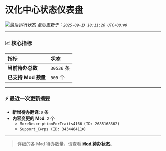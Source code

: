 # 汉化中心状态仪表盘

![最后运行状态](https://img.shields.io/badge/Last%20Run-Success-green)
*最后更新于：`2025-09-13 18:11:26 UTC+08:00`*

---

### 📈 **核心指标**

| 指标 | 状态 |
| :--- | :--- |
| **当前待办总数** | ``30536`` 条 |
| **已支持 Mod 数量** | ``505`` 个 |

---

### ⚡ **最近一次更新摘要**

*   **新增待办翻译**: `0` 条
*   **内容变更的 Mod**: `2` 个
    *   `MoreDescriptionForTraits4166 (ID: 2685168362)`
    *   `Support_Corps (ID: 3434464110)`

---

> 详细的各 Mod 待办数量，请查看 [**Mod 待办状态**](MOD_TODO_STATUS.md)。
